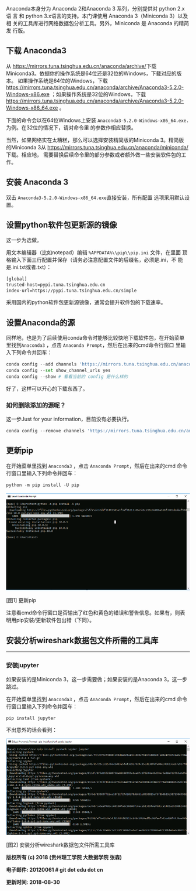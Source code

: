 Anaconda本身分为 Anaconda 2和Anaconda 3 系列，分别提供对 python 2.x 语
言 和 python 3.x语言的支持。本门课使用 Anaconda 3（Miniconda 3）以及相
关的工具库进行网络数据包分析工具。另外，Miniconda 是 Anaconda 的精简发
行版。

## 下载 Anaconda3

从 <https://mirrors.tuna.tsinghua.edu.cn/anaconda/archive/>下载
Miniconda3。依据你的操作系统是64位还是32位的Windows，下载对应的版本。
如果操作系统是64位的Windows，下载
<https://mirrors.tuna.tsinghua.edu.cn/anaconda/archive/Anaconda3-5.2.0-Windows-x86.exe>
；如果操作系统是32位的Windows，下载
<https://mirrors.tuna.tsinghua.edu.cn/anaconda/archive/Anaconda3-5.2.0-Windows-x86_64.exe>
。

下面的命令会以在64位Windows上安装
`Anaconda3-5.2.0-Windows-x86_64.exe.`为例。在32位的情况下，请对命令里
的参数作相应替换。

当然，如果网络实在太糟糕，那么可以选择安装精简版的Miniconda 3。精简版
的Miniconda 3从
<https://mirrors.tuna.tsinghua.edu.cn/anaconda/miniconda/>下载。相应地，
需要替换后续命令里的部分参数或者额外做一些安装软件包的工作。

## 安装 Anaconda 3

双击 `Anaconda3-5.2.0-Windows-x86_64.exe`直接安装，所有配置
选项采用默认设置。

## 设置python软件包更新源的镜像

这一步为选做。

用文本编辑器（比如notepad）编辑 `%APPDATA%\\pip\\pip.ini` 文件，在里面
顶格输入下面三行配置并保存（请务必注意配置文件的后缀名，必须是.ini，不
能是.ini.txt或者.txt）：

``` shell
[global]
trusted-host=pypi.tuna.tsinghua.edu.cn
index-url=https://pypi.tuna.tsinghua.edu.cn/simple
```

采用国内的python软件包更新源镜像，通常会提升软件包的下载速率。

## 设置Anaconda的源

同样地，也是为了后续使用conda命令时能够比较快地下载软件包，在开始菜单
里找到`Anaconda3` ，点击 `Anaconda Prompt`，然后在出来的cmd命令行窗口
里输入下列命令并回车：

``` python
conda config --add channels 'https://mirrors.tuna.tsinghua.edu.cn/anaconda/pkgs/free/'
conda config --set show_channel_urls yes
conda config --show # 看看当前的 config 是什么样的
```

好了，这样可以开心的下载东西了。

### 如何删除添加的源呢？

这一步Just for your information，目前没有必要执行。

``` python
conda config --remove channels 'https://mirrors.tuna.tsinghua.edu.cn/anaconda/pkgs/free/' 
```
## 更新pip


在开始菜单里找到 `Anaconda3` ，点击 `Anaconda Prompt`，然后在出来的cmd
命令行窗口里输入下列命令并回车：

``` python
python -m pip install -U pip
```

![update\_pip.png](./images/chap0/update_pip.png)

[图1] 更新pip

注意看cmd命令行窗口是否输出了红色和黄色的错误和警告信息。如果有，则表明用pip安装/更新软件包出错（下同）。

## 安装分析wireshark数据包文件所需的工具库
--------------------------------------------------------------

### 安装jupyter

如果安装的是Miniconda 3，这一步需要做；如果安装的是Anaconda 3，这一步跳过。

在开始菜单里找到 `Anaconda3` ，点击 `Anaconda Prompt`，然后在出来的cmd
命令行窗口里输入下列命令并回车：

``` shell
pip install jupyter
```

不出意外的话会看到：

![install\_pyshark\_spyder\_jupyter.png](./images/chap0/install_pyshark_spyder_jupyter.png)

[图2] 安装分析wireshark数据包文件所需工具库


**版权所有 (c) 2018 (贵州理工学院 大数据学院 张森)**

**电子邮件: 20120061 \# git dot edu dot cn**

**更新时间: 2018-08-30**

